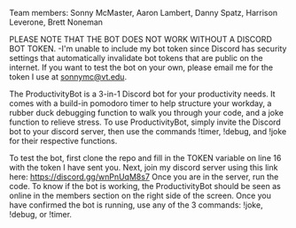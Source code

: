 Team members: Sonny McMaster, Aaron Lambert, Danny Spatz, Harrison Leverone, Brett Noneman

PLEASE NOTE THAT THE BOT DOES NOT WORK WITHOUT A DISCORD BOT TOKEN. 
-I'm unable to include my bot token since Discord has security settings that automatically invalidate bot tokens that are public on the internet. 
If you want to test the bot on your own, please email me for the token I use at sonnymc@vt.edu.

The ProductivityBot is a 3-in-1 Discord bot for your productivity needs. It comes with a build-in pomodoro timer to help structure your workday, a rubber duck debugging function to walk you through your code, and a joke function to relieve stress.
To use ProductivityBot, simply invite the Discord bot to your discord server, then use the commands !timer, !debug, and !joke for their respective functions.

To test the bot, first clone the repo and fill in the TOKEN variable on line 16 with the token I have sent you. Next, join my discord server using this link here: https://discord.gg/wnPnUqM8s7
Once you are in the server, run the code. To know if the bot is working, the ProductivityBot should be seen as online in the members section on the right side of the screen. 
Once you have confirmed the bot is running, use any of the 3 commands: !joke, !debug, or !timer. 
